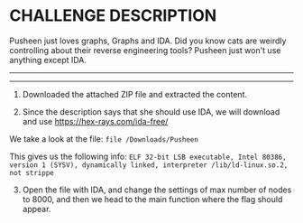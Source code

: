 # CHALLENGE DESCRIPTION

Pusheen just loves graphs, Graphs and IDA. Did you know cats are weirdly controlling about their reverse engineering tools? Pusheen just won't use anything except IDA.

***
***

1. Downloaded the attached ZIP file and extracted the content.

2. Since the description says that she should use IDA, we will download and use https://hex-rays.com/ida-free/

We take a look at the file:
`file /Downloads/Pusheen`

This gives us the following info: 
`ELF 32-bit LSB executable, Intel 80386, version 1 (SYSV), dynamically linked, interpreter /lib/ld-linux.so.2, not strippe`

3. Open the file with IDA, and change the settings of max number of nodes to 8000, and then we head to the main function where the flag should appear.